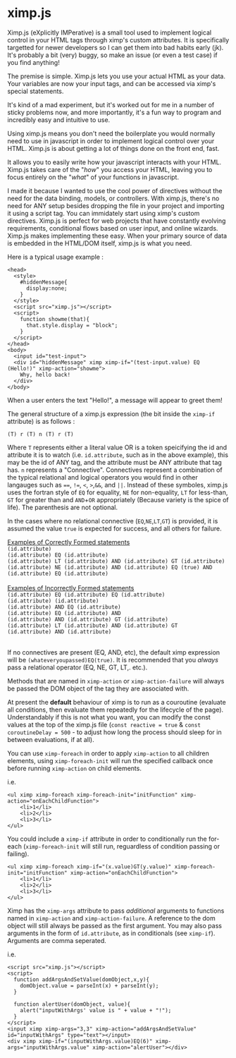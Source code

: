# ximp.js
Ximp.js (eXplicitly IMPerative) is a small tool used to implement logical control in your HTML tags through ximp's custom attributes. It is specifically targetted for newer developers so I can get them into bad habits early (jk). It's probably a bit (very) buggy, so make an issue (or even a test case) if you find anything!

The premise is simple. Ximp.js lets you use your actual HTML as your data. Your variables are now your input tags, and can be accessed via ximp's special statements.

It's kind of a mad experiment, but it's worked out for me in a number of sticky problems now, and more importantly, it's a fun way to program and incredibly easy and intuitive to use.

Using ximp.js means you don't need the boilerplate you would normally need to use in javascript in order to implement logical control over your HTML. Ximp.js is about getting a lot of things done on the front end, fast.

It allows you to easily write how your javascript interacts with your HTML. Ximp.js takes care of the "<i>how</i>" you access your HTML, leaving you to focus entirely on the "<i>what</i>" of your functions in javascript.

I made it because I wanted to use the cool power of directives without the need for the data binding, models, or controllers. With ximp.js, there's no need for ANY setup besides dropping the file in your project and importing it using a script tag. You can immidately start using ximp's custom directives. Ximp.js is perfect for web projects that have constantly evolving requirements, conditional flows based on user input, and online wizards. Ximp.js makes implementing these easy. When your primary source of data is embedded in the HTML/DOM itself, ximp.js is what you need.

Here is a typical usage example :

```
<head>
  <style>
    #hiddenMessage{
      display:none;
    }
  </style>
  <script src="ximp.js"></script>
  <script>
    function showme(that){
      that.style.display = "block";
    }
  </script>
</head>
<body>
  <input id="test-input">
  <div id="hiddenMessage" ximp ximp-if="(test-input.value) EQ (Hello!)" ximp-action="showme">
    Why, hello back!
  </div>
</body>
```

When a user enters the text "Hello!", a message will appear to greet them!

The general structure of a ximp.js expression (the bit inside the `ximp-if` attribute) is as follows : 

`(T) r (T) n (T) r (T)`

Where `T` represents either a literal value OR is a token speicifying the id and attribute it is to watch (i.e. `id.attribute`, such as in the above example), this may be the id of ANY tag, and the attribute must be ANY attribute that tag has. `n` represents a "Connective". Connectives represent a combination of the typical relational and logical operators you would find in other langauges such as `==`, `!=`, `<`, `>`,`&&`, and `||`. Instead of these symboles, ximp.js uses the fortran style of `EQ` for equality, `NE` for non-equality, `LT` for less-than, `GT` for greater than and `AND`+`OR` appropriately (Because variety is the spice of life). The parenthesis are not optional.

In the cases where no relational connective (`EQ`,`NE`,`LT`,`GT`) is provided, it is assumed the value `true` is expected for success, and all others for failure.

<u>Examples of Correctly Formed statements</u>
<br/>
`(id.attribute)`<br/>
`(id.attribute) EQ (id.attribute)`<br/>
`(id.attribute) LT (id.attribute) AND (id.attribute) GT (id.attribute)`<br/>
`(id.attribute) NE (id.attribute) AND (id.attribute) EQ (true) AND (id.attribute) EQ (id.attribute)`<br/>
<br/>
<u>Examples of Incorrectly Formed statements</u>
<br/>
`(id.attribute) EQ (id.attribute) EQ (id.attribute)` <br/>
`(id.attribute) (id.attribute)` <br/>
`(id.attribute) AND EQ (id.attribute)` <br/>
`(id.attribute) EQ (id.attribute) AND` <br/>
`(id.attribute) AND (id.attribute) GT (id.attribute)` <br/>
`(id.attribute) LT (id.attribute) AND (id.attribute) GT` <br/>
`(id.attribute) AND (id.attribute)` <br/>
<br/>

If no connectives are present (EQ, AND, etc), the default ximp expression will be `(whateveryoupassed)EQ(true)`. It is recommended that you <i>always</i> pass a relational operator (EQ, NE, GT, LT,. etc.).

Methods that are named in `ximp-action` or `ximp-action-failure` will always be passed the DOM object of the tag they are associated with.

At present the <b>default</b> behaviour of ximp is to run as a couroutine (evaluate all conditions, then evaluate them repeatedly for the lifecycle of the page). Understandably if this is not what you want, you can modify the const values at the top of the ximp.js file (`const reactive = true` & `const coroutineDelay = 500` - to adjust how long the process should sleep for in between evaluations, if at all).

You can use `ximp-foreach` in order to apply `ximp-action` to all children elements, using `ximp-foreach-init` will run the specified callback once before running `ximp-action` on child elements.

i.e. 

```
<ul ximp ximp-foreach ximp-foreach-init="initFunction" ximp-action="onEachChildFunction">
    <li>1</li>
    <li>2</li>
    <li>3</li>
</ul>
```

You could include a `ximp-if` attribute in order to conditionally run the for-each (`ximp-foreach-init` will still run, reguardless of condition passing or failing).

```
<ul ximp ximp-foreach ximp-if="(x.value)GT(y.value)" ximp-foreach-init="initFunction" ximp-action="onEachChildFunction">
    <li>1</li>
    <li>2</li>
    <li>3</li>
</ul>
```

Ximp has the `ximp-args` attribute to pass <i>additional</i> arguments to functions named in `ximp-action` and `ximp-action-failure`.
A reference to the dom object will still always be passed as the first argument. You may also pass arguments in the form of `id.attribute`, as in conditionals (see `ximp-if`). Arguments are comma seperated.

i.e.

```
<script src="ximp.js"></script>
<script>
  function addArgsAndSetValue(domObject,x,y){
    domObject.value = parseInt(x) + parseInt(y);
  }
  
  function alertUser(domObject, value){
    alert("inputWithArgs' value is " + value + "!");
  }
</script>
<input ximp ximp-args="3,3" ximp-action="addArgsAndSetValue" id="inputWithArgs" type="text"></input>
<div ximp ximp-if="(inputWithArgs.value)EQ(6)" ximp-args="inputWithArgs.value" ximp-action="alertUser"></div>
```
